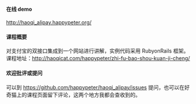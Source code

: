 
#### 在线 demo

 http://haoqi_alipay.happypeter.org/

#### 课程概要

对支付宝的双接口集成到一个网站进行讲解，实例代码采用 RubyonRails 框架。课程地址：http://haoqicat.com/happypeter/zhi-fu-bao-shou-kuan-ji-cheng/

#### 欢迎批评或提问

可以到 https://github.com/happypeter/haoqi_alipay/issues 提问，也可以在好奇猫上的课程页面留下评论，这两个地方我都会查收到的。